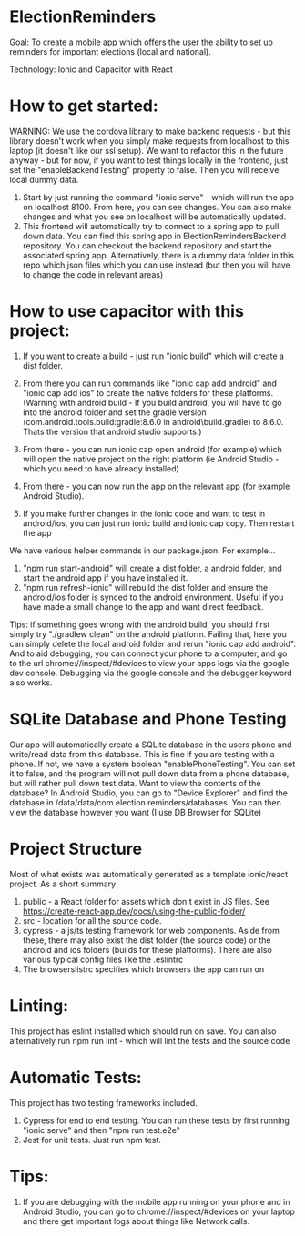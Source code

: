 # ElectionReminders

Goal: 
To create a mobile app which offers the user the ability to set up reminders for important elections 
(local and national). 

Technology: 
Ionic and Capacitor with React

# How to get started: 
WARNING: We use the cordova library to make backend requests - but this library doesn't work when you simply make requests
from localhost to this laptop (it doesn't like our ssl setup). We want to refactor this in the future anyway - but for now, 
if you want to test things locally in the frontend, just set the "enableBackendTesting" property to false. Then you will receive local dummy data. 

1. Start by just running the command "ionic serve" - which will run the app on localhost 8100. From here, you can see changes. 
You can also make changes and what you see on localhost will be automatically updated. 
2. This frontend will automatically try to connect to a spring app to pull down data. You can find this spring app in ElectionRemindersBackend repository. You can checkout the backend repository and start the associated spring app. Alternatively, there is a dummy data folder in this repo which json files which you can use instead (but then you will have to change the code in relevant areas)

# How to use capacitor with this project: 
1. If you want to create a build - just run "ionic build" which will create a dist folder.
2. From there you can run commands like "ionic cap add android" and "ionic cap add ios" to create the native folders for these platforms. 
(Warning with android build - If you build android, you will have to go into the android folder and set the gradle version (com.android.tools.build:gradle:8.6.0 in android\build.gradle) to 8.6.0. Thats the version that android studio supports.)
 
3. From there - you can run ionic cap open android (for example) which will open the native project on the right platform (ie Android Studio - which you need to have already installed)
4. From there - you can now run the app on the relevant app (for example Android Studio).
5. If you make further changes in the ionic code and want to test in android/ios, you can just run ionic build and ionic cap copy. Then restart the app

We have various helper commands in our package.json. For example...
1. "npm run start-android" will create a dist folder, a android folder, and start the android app if you have installed it.
2. "npm run refresh-ionic" will rebuild the dist folder and ensure the android/ios folder is synced to the android environment. Useful if you have made a small change to the app and want direct feedback. 

Tips: if something goes wrong with the android build, you should first simply try "./gradlew clean" on the android platform. Failing that, here you can simply delete the local android folder and rerun 
"ionic cap add android". And to aid debugging, you can connect your phone to a computer, and go to the url
chrome://inspect/#devices to view your apps logs via the google dev console. Debugging via the google console and the 
debugger keyword also works. 

# SQLite Database and Phone Testing
Our app will automatically create a SQLite database in the users phone and write/read data from this database. 
This is fine if you are testing with a phone. If not, we have a system boolean "enablePhoneTesting". You can set it to false, 
and the program will not pull down data from a phone database, but will rather pull down test data. 
Want to view the contents of the database? In Android Studio, you can go to "Device Explorer" and find the database in 
/data/data/com.election.reminders/databases. You can then view the database however you want (I use DB Browser for SQLite)

# Project Structure
Most of what exists was automatically generated as a template ionic/react project. As a short summary
1. public - a React folder for assets which don't exist in JS files. See https://create-react-app.dev/docs/using-the-public-folder/
2. src - location for all the source code. 
3. cypress - a js/ts testing framework for web components. 
Aside from these, there may also exist the dist folder (the source code) or the android and ios folders (builds for these platforms). There are also various typical config files like the .eslintrc
4. The browserslistrc specifies which browsers the app can run on

# Linting:
This project has eslint installed which should run on save. You can also alternatively run 
npm run lint - which will lint the tests and the source code 

# Automatic Tests:
This project has two testing frameworks included. 
1. Cypress for end to end testing. You can run these tests by first running "ionic serve" and then "npm run test.e2e"
2. Jest for unit tests. Just run npm test. 

# Tips:
1. If you are debugging with the mobile app running on your phone and in Android Studio, you can go to chrome://inspect/#devices on your laptop and there get important logs about things like Network calls.  
